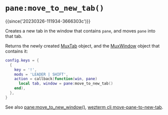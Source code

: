 # `pane:move_to_new_tab()`

{{since('20230326-111934-3666303c')}}

Creates a new tab in the window that contains `pane`, and moves `pane` into that tab.

Returns the newly created [MuxTab](../MuxTab/index.md) object, and the
[MuxWindow](../mux-window/index.md) object that contains it:

```lua
config.keys = {
  {
    key = '!',
    mods = 'LEADER | SHIFT',
    action = callback(function(win, pane)
      local tab, window = pane:move_to_new_tab()
    end),
  },
}
```

See also [pane:move_to_new_window()](move_to_new_window.md),
[wezterm cli move-pane-to-new-tab](../../../cli/cli/move-pane-to-new-tab.md).
